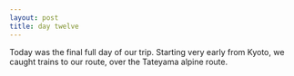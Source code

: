 ```yaml
---
layout: post
title: day twelve
---
```

Today was the final full day of our trip. Starting very early from Kyoto, we caught trains to our route, over the Tateyama alpine route.
